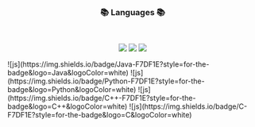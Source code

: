 
<!--
**bonggyunjo/bonggyunjo** is a ✨ _special_ ✨ repository because its `README.md` (this file) appears on your GitHub profile.

Here are some ideas to get you started:
- 🔭 I’m currently working on ...
- 🌱 I’m currently learning ...
- 👯 I’m looking to collaborate on ...
- 🤔 I’m looking for help with ...
- 💬 Ask me about ...
- 📫 How to reach me: ...
- 😄 Pronouns: ...
- ⚡ Fun fact: ...
--> <h3 align="center"><b>📚 Languages 📚</b></h3>
</br>
<p align="center">
<img src="https://img.shields.io/badge/python-3670A0?style=for-the-badge&logo=python&logoColor=ffdd54"/>
<img src="https://img.shields.io/badge/c++-%2300599C.svg?style=for-the-badge&logo=c%2B%2B&logoColor=white"/>
<img src="https://img.shields.io/badge/c%23-%23239120.svg?style=for-the-badge&logo=c-sharp&logoColor=white"/>
</p>
![js](https://img.shields.io/badge/Java-F7DF1E?style=for-the-badge&logo=Java&logoColor=white)
![js](https://img.shields.io/badge/Python-F7DF1E?style=for-the-badge&logo=Python&logoColor=white)
![js](https://img.shields.io/badge/C++-F7DF1E?style=for-the-badge&logo=C++&logoColor=white)
![js](https://img.shields.io/badge/C-F7DF1E?style=for-the-badge&logo=C&logoColor=white)
